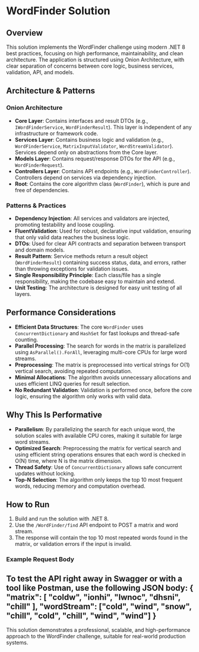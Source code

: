 # WordFinder Solution

## Overview
This solution implements the WordFinder challenge using modern .NET 8 best practices, focusing on high performance, maintainability, and clean architecture. The application is structured using Onion Architecture, with clear separation of concerns between core logic, business services, validation, API, and models.

## Architecture & Patterns

### Onion Architecture
- **Core Layer**: Contains interfaces and result DTOs (e.g., `IWordFinderService`, `WordFinderResult`). This layer is independent of any infrastructure or framework code.
- **Services Layer**: Contains business logic and validation (e.g., `WordFinderService`, `MatrixInputValidator`, `WordStreamValidator`). Services depend only on abstractions from the Core layer.
- **Models Layer**: Contains request/response DTOs for the API (e.g., `WordFinderRequest`).
- **Controllers Layer**: Contains API endpoints (e.g., `WordFinderController`). Controllers depend on services via dependency injection.
- **Root**: Contains the core algorithm class (`WordFinder`), which is pure and free of dependencies.

### Patterns & Practices
- **Dependency Injection**: All services and validators are injected, promoting testability and loose coupling.
- **FluentValidation**: Used for robust, declarative input validation, ensuring that only valid data reaches the business logic.
- **DTOs**: Used for clear API contracts and separation between transport and domain models.
- **Result Pattern**: Service methods return a result object (`WordFinderResult`) containing success status, data, and errors, rather than throwing exceptions for validation issues.
- **Single Responsibility Principle**: Each class/file has a single responsibility, making the codebase easy to maintain and extend.
- **Unit Testing**: The architecture is designed for easy unit testing of all layers.

## Performance Considerations
- **Efficient Data Structures**: The core `WordFinder` uses `ConcurrentDictionary` and `HashSet` for fast lookups and thread-safe counting.
- **Parallel Processing**: The search for words in the matrix is parallelized using `AsParallel().ForAll`, leveraging multi-core CPUs for large word streams.
- **Preprocessing**: The matrix is preprocessed into vertical strings for O(1) vertical search, avoiding repeated computation.
- **Minimal Allocations**: The algorithm avoids unnecessary allocations and uses efficient LINQ queries for result selection.
- **No Redundant Validation**: Validation is performed once, before the core logic, ensuring the algorithm only works with valid data.

## Why This Is Performative
- **Parallelism**: By parallelizing the search for each unique word, the solution scales with available CPU cores, making it suitable for large word streams.
- **Optimized Search**: Preprocessing the matrix for vertical search and using efficient string operations ensures that each word is checked in O(N) time, where N is the matrix dimension.
- **Thread Safety**: Use of `ConcurrentDictionary` allows safe concurrent updates without locking.
- **Top-N Selection**: The algorithm only keeps the top 10 most frequent words, reducing memory and computation overhead.

## How to Run
1. Build and run the solution with .NET 8.
2. Use the `/WordFinder/find` API endpoint to POST a matrix and word stream.
3. The response will contain the top 10 most repeated words found in the matrix, or validation errors if the input is invalid.

### Example Request Body
To test the API right away in Swagger or with a tool like Postman, use the following JSON body:
{
  "matrix": [
    "coldw",
    "ionhi",
    "lwnoc",
    "dhsni",
    "chill"
  ],
  "wordStream": ["cold", "wind", "snow", "chill", "cold", "chill", "wind", "wind"]
}
---
This solution demonstrates a professional, scalable, and high-performance approach to the WordFinder challenge, suitable for real-world production systems.

